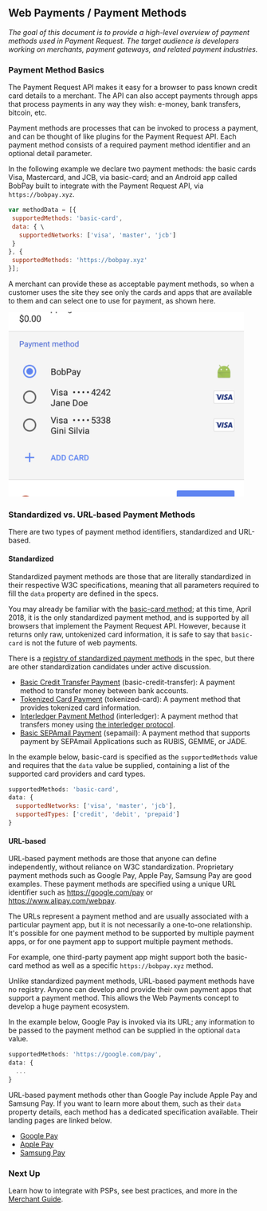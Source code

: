## Web Payments / Payment Methods

_The goal of this document is to provide a high-level overview of payment methods used in Payment Request. The target audience is developers working on merchants, payment gateways, and related payment industries._


### Payment Method Basics

The Payment Request API makes it easy for a browser to pass known credit card details to a merchant. The API can also accept payments through apps that process payments in any way they wish: e-money, bank transfers, bitcoin, etc.

Payment methods are processes that can be invoked to process a payment, and can be thought of like plugins for the Payment Request API. Each payment method consists of a required payment method identifier and an optional detail parameter. 

In the following example we declare two payment methods: the basic cards Visa, Mastercard, and JCB, via basic-card; and an Android app called BobPay built to integrate with the Payment Request API, via `https://bobpay.xyz`.

```javascript
var methodData = [{ 
 supportedMethods: 'basic-card', 
 data: { \
   supportedNetworks: ['visa', 'master', 'jcb'] 
 } 
}, { 
 supportedMethods: 'https://bobpay.xyz' 
}];
```

A merchant can provide these as acceptable payment methods, so when a customer uses the site they see only the cards and apps that are available to them and can select one to use for payment, as shown here. 

<img src="images/4-image1.png" width="473" height="371">

### Standardized vs. URL-based Payment Methods

There are two types of payment method identifiers, standardized and URL-based.

#### Standardized

Standardized payment methods are those that are literally standardized in their respective W3C specifications, meaning that all parameters required to fill the `data` property are defined in the specs.

You may already be familiar with the [basic-card method](https://www.w3.org/TR/payment-method-basic-card/); at this time, April 2018, it is the only standardized payment method, and is supported by all browsers that implement the Payment Request API. However, because it returns only raw, untokenized card information, it is safe to say that `basic-card` is not the future of web payments.

There is a [registry of standardized payment methods](https://w3c.github.io/payment-method-id/#registry) in the spec, but there are other standardization candidates under active discussion. 

- [Basic Credit Transfer Payment](http://w3c.github.io/webpayments-methods-credit-transfer-direct-debit/) (basic-credit-transfer): A payment method to transfer money between bank accounts.
- [Tokenized Card Payment](https://w3c.github.io/webpayments/proposals/interledger-payment-method.html) (tokenized-card): A payment method that provides tokenized card information.
- [Interledger Payment Method](https://w3c.github.io/webpayments/proposals/interledger-payment-method.html) (interledger): A payment method that transfers money using [the interledger protocol](https://interledger.org/).
-  [Basic SEPAmail Payment](https://w3c.github.io/webpayments/proposals/sepamail) (sepamail): A payment method that supports payment by SEPAmail Applications such as RUBIS, GEMME, or JADE.

In the example below, basic-card is specified as the `supportedMethods` value and requires that the `data` value be supplied, containing a list of the supported card providers and card types.

```javascript
supportedMethods: 'basic-card',
data: {
  supportedNetworks: ['visa', 'master', 'jcb'],
  supportedTypes: ['credit', 'debit', 'prepaid']
}
```

#### URL-based

URL-based payment methods are those that anyone can define independently, without reliance on W3C standardization. Proprietary payment methods such as Google Pay, Apple Pay, Samsung Pay are good examples. These payment methods are specified using a unique URL identifier such as https://google.com/pay or https://www.alipay.com/webpay. 

The URLs represent a payment method and are usually associated with a particular payment app, but it is not necessarily a one-to-one relationship. It's possible for one payment method to be supported by multiple payment apps, or for one payment app to support multiple payment methods. 

For example, one third-party payment app might support both the basic-card method as well as a specific `https://bobpay.xyz` method. 

Unlike standardized payment methods, URL-based payment methods have no registry. Anyone can develop and provide their own payment apps that support a payment method. This allows the Web Payments concept to develop a huge payment ecosystem.

In the example below, Google Pay is invoked via its URL; any information to be passed to the payment method can be supplied in the optional `data` value.

```javascript
supportedMethods: 'https://google.com/pay',
data: {
  ...
}
```

URL-based payment methods other than Google Pay include Apple Pay and Samsung Pay. If you want to learn more about them, such as their `data` property details, each method has a dedicated specification available. Their landing pages are linked below.


- [Google Pay](https://developers.google.com/pay/api/web/)
- [Apple Pay](https://developer.apple.com/documentation/apple_pay_on_the_web)
- [Samsung Pay](https://developer.samsung.com/internet/android/web-payments-guide)

### Next Up

Learn how to integrate with PSPs, see best practices, and more in the [Merchant Guide](https://docs.google.com/document/d/17s-faFdkDc7DgviDigQR07jI0rh05HV3E2krNrs136Q/edit).
